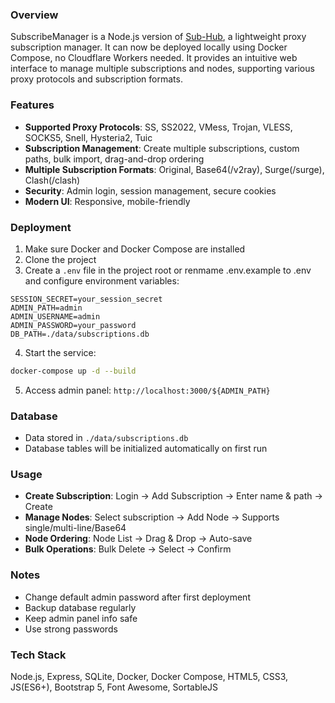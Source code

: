 
### Overview
SubscribeManager is a Node.js version of [Sub-Hub](https://github.com/shiyi11yi/Sub-Hub), a lightweight proxy subscription manager. It can now be deployed locally using Docker Compose, no Cloudflare Workers needed. It provides an intuitive web interface to manage multiple subscriptions and nodes, supporting various proxy protocols and subscription formats.

### Features
- **Supported Proxy Protocols**: SS, SS2022, VMess, Trojan, VLESS, SOCKS5, Snell, Hysteria2, Tuic
- **Subscription Management**: Create multiple subscriptions, custom paths, bulk import, drag-and-drop ordering
- **Multiple Subscription Formats**: Original, Base64(/v2ray), Surge(/surge), Clash(/clash)
- **Security**: Admin login, session management, secure cookies
- **Modern UI**: Responsive, mobile-friendly

### Deployment
1. Make sure Docker and Docker Compose are installed
2. Clone the project
3. Create a `.env` file in the project root or renmame .env.example to .env and configure environment variables:
```env
SESSION_SECRET=your_session_secret
ADMIN_PATH=admin
ADMIN_USERNAME=admin
ADMIN_PASSWORD=your_password
DB_PATH=./data/subscriptions.db
```
4. Start the service:
```bash
docker-compose up -d --build
```
5. Access admin panel: `http://localhost:3000/${ADMIN_PATH}`

### Database
- Data stored in `./data/subscriptions.db`
- Database tables will be initialized automatically on first run

### Usage
- **Create Subscription**: Login → Add Subscription → Enter name & path → Create
- **Manage Nodes**: Select subscription → Add Node → Supports single/multi-line/Base64
- **Node Ordering**: Node List → Drag & Drop → Auto-save
- **Bulk Operations**: Bulk Delete → Select → Confirm

### Notes
- Change default admin password after first deployment
- Backup database regularly
- Keep admin panel info safe
- Use strong passwords

### Tech Stack
Node.js, Express, SQLite, Docker, Docker Compose, HTML5, CSS3, JS(ES6+), Bootstrap 5, Font Awesome, SortableJS
